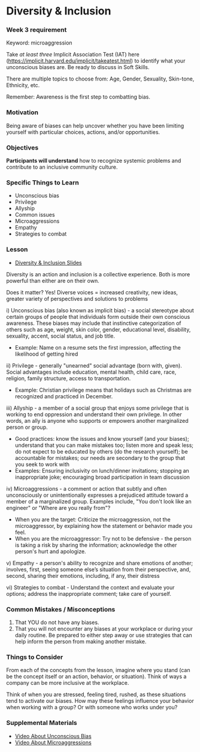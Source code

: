 # Diversity & Inclusion

### Week 3 requirement

Keyword: microaggression

Take *at least three* Implicit Association Test (IAT) here (https://implicit.harvard.edu/implicit/takeatest.html) to identify what your unconscious biases are. Be ready to discuss in Soft Skills.

There are multiple topics to choose from: Age, Gender, Sexuality, Skin-tone, Ethnicity, etc.

Remember: Awareness is the first step to combatting bias.

### Motivation

Being aware of biases can help uncover whether you have been limiting yourself with particular choices, actions, and/or opportunities.

### Objectives

**Participants will understand** how to recognize systemic problems and contribute to an inclusive community culture.

### Specific Things to Learn

- Unconscious bias
- Privilege
- Allyship
- Common issues
- Microaggressions
- Empathy
- Strategies to combat

### Lesson

- [Diversity & Inclusion Slides](https://docs.google.com/presentation/d/1_QyXF5TGja-PhSgJUiuFKqLafbyQ_q3gvzEbDMkdBIg/edit#slide=id.p)

Diversity is an action and inclusion is a collective experience. Both is more powerful than either are on their own.

Does it matter? Yes! Diverse voices = increased creativity, new ideas, greater variety of perspectives and solutions to problems

i) Unconscious bias (also known as implicit bias) - a social stereotype about certain groups of people that individuals form outside their own conscious awareness. These biases may include that instinctive categorization of others such as age, weight, skin color, gender, educational level, disability, sexuality, accent, social status, and job title.

- Example: Name on a resume sets the first impression, affecting the likelihood of getting hired

ii) Privilege - generally "unearned" social advantage (born with, given). Social advantages include education, mental health, child care, race, religion, family structure, access to transportation.

- Example: Christian privilege means that holidays such as Christmas are recognized and practiced in December.

iii) Allyship - a member of a social group that enjoys some privilege that is working to end oppression and understand their own privilege. In other words, an ally is anyone who supports or empowers another marginalized person or group.

- Good practices: know the issues and know yourself (and your biases); understand that you can make mistakes too; listen more and speak less; do not expect to be educated by others (do the research yourself); be accountable for mistakes; our needs are secondary to the group that you seek to work with
- Examples: Ensuring inclusivity on lunch/dinner invitations; stopping an inappropriate joke; encouraging broad participation in team discussion

iv) Microaggressions - a comment or action that subtly and often unconsciously or unintentionally expresses a prejudiced attitude toward a member of a marginalized group. Examples include, "You don't look like an engineer" or "Where are you really from"?

- When you are the target: Criticize the microaggression, not the microaggressor, by explaining how the statement or behavior made you feel.
- When you are the microaggressor: Try not to be defensive - the person is taking a risk by sharing the information; acknowledge the other person's hurt and apologize.

v) Empathy - a person's ability to recognize and share emotions of another; involves, first, seeing someone else’s situation from their perspective, and, second, sharing their emotions, including, if any, their distress

vi) Strategies to combat - Understand the context and evaluate your options; address the inappropriate comment; take care of yourself.

### Common Mistakes / Misconceptions

1. That YOU do not have any biases.
2. That you will not encounter any biases at your workplace or during your daily routine. Be prepared to either step away or use strategies that can help inform the person from making another mistake.

### Things to Consider

From each of the concepts from the lesson, imagine where you stand (can be the concept itself or an action, behavior, or situation). Think of ways a company can be more inclusive at the workplace.

Think of when you are stressed, feeling tired, rushed, as these situations tend to activate our biases. How may these feelings influence your behavior when working with a group? Or with someone who works under you?



### Supplemental Materials

- [Video About Unconscious Bias](https://www.youtube.com/watch?v=dloCJq8shZE)
- [Video About Microaggressions](https://www.youtube.com/watch?v=bjzWENcW6NQ)
